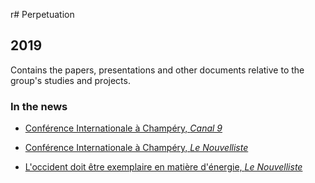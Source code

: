 r# Perpetuation
## 2019
Contains the papers, presentations and other documents relative to the group's studies and projects.

### In the news

* [Conférence Internationale à Champéry, *Canal 9*](https://github.com/GeeeHesso/Perpetuation/tree/master/2019/In_the_News/Champéry_canal9)

* [Conférence Internationale à Champéry, *Le Nouvelliste*](https://github.com/GeeeHesso/Perpetuation/tree/master/2019/In_the_News/Champéry_NF)

* [L'occident doit être exemplaire en matière d'énergie, *Le Nouvelliste*](https://github.com/GeeeHesso/Perpetuation/tree/master/2019/In_the_News/Occident_Exemplaire_NF)

